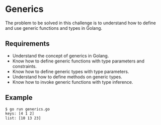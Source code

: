 # Generics

The problem to be solved in this challenge is to understand how to define and use generic functions and types in Golang.

## Requirements

- Understand the concept of generics in Golang.
- Know how to define generic functions with type parameters and constraints.
- Know how to define generic types with type parameters.
- Understand how to define methods on generic types.
- Know how to invoke generic functions with type inference.

## Example

```sh
$ go run generics.go
keys: [4 1 2]
list: [10 13 23]
```
